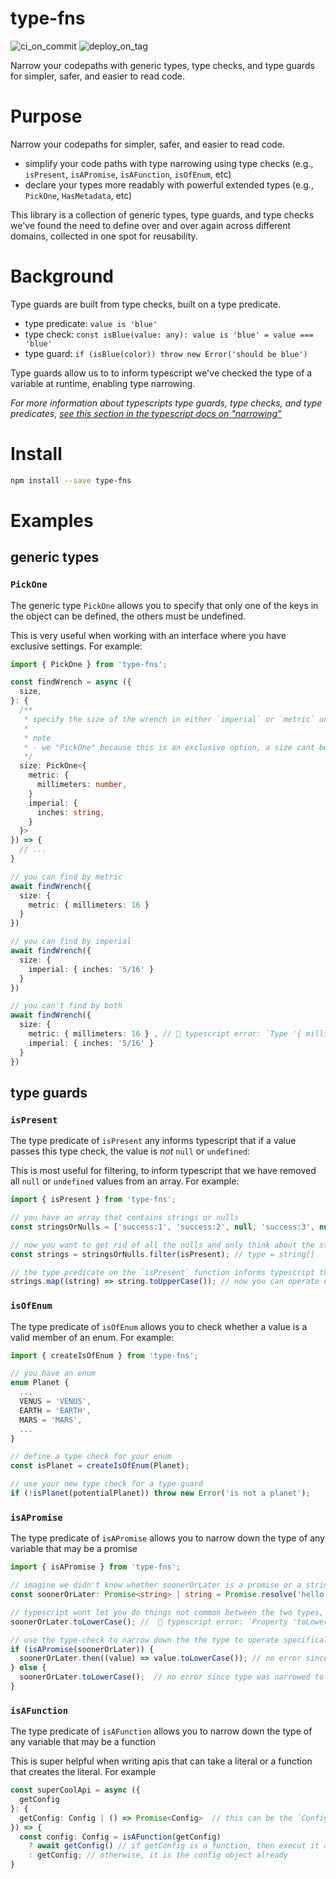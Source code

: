 # type-fns

![ci_on_commit](https://github.com/ehmpathy/type-fns/workflows/ci_on_commit/badge.svg)
![deploy_on_tag](https://github.com/ehmpathy/type-fns/workflows/deploy_on_tag/badge.svg)

Narrow your codepaths with generic types, type checks, and type guards for simpler, safer, and easier to read code.

# Purpose

Narrow your codepaths for simpler, safer, and easier to read code.
- simplify your code paths with type narrowing using type checks (e.g., `isPresent`, `isAPromise`, `isAFunction`, `isOfEnum`, etc)
- declare your types more readably with powerful extended types (e.g., `PickOne`, `HasMetadata`, etc)

This library is a collection of generic types, type guards, and type checks we've found the need to define over and over again across different domains, collected in one spot for reusability.



# Background

Type guards are built from type checks, built on a type predicate.
- type predicate: `value is 'blue'`
- type check: `const isBlue(value: any): value is 'blue' = value === 'blue'`
- type guard: `if (isBlue(color)) throw new Error('should be blue')`

Type guards allow us to to inform typescript we've checked the type of a variable at runtime, enabling type narrowing.

_For more information about typescripts type guards, type checks, and type predicates, [see this section in the typescript docs on "narrowing"](https://www.typescriptlang.org/docs/handbook/2/narrowing.html#using-type-predicates)_


# Install

```sh
npm install --save type-fns
```

# Examples

## generic types

### `PickOne`

The generic type `PickOne` allows you to specify that only one of the keys in the object can be defined, the others must be undefined.

This is very useful when working with an interface where you have exclusive settings. For example:
```ts
import { PickOne } from 'type-fns';

const findWrench = async ({
  size,
}: {
  /**
   * specify the size of the wrench in either `imperial` or `metric` units
   *
   * note
   * - we "PickOne" because this is an exclusive option, a size cant be defined in both
   */
  size: PickOne<{
    metric: {
      millimeters: number,
    }
    imperial: {
      inches: string,
    }
  }>
}) => {
  // ...
}

// you can find by metric
await findWrench({
  size: {
    metric: { millimeters: 16 }
  }
})

// you can find by imperial
await findWrench({
  size: {
    imperial: { inches: '5/16' }
  }
})

// you can't find by both
await findWrench({
  size: {
    metric: { millimeters: 16 } , // 🛑 typescript error: `Type '{ millimeters: number; }' is not assignable to type 'undefined'.ts(2322)`
    imperial: { inches: '5/16' }
  }
})
```

## type guards

### `isPresent`

The type predicate of `isPresent` any informs typescript that if a value passes this type check, the value is _not_ `null` or `undefined`:

This is most useful for filtering, to inform typescript that we have removed all `null` or `undefined` values from an array. For example:
```ts
import { isPresent } from 'type-fns';

// you have an array that contains strings or nulls
const stringsOrNulls = ['success:1', 'success:2', null, 'success:3', null]; // type = `(string | null)[]`

// now you want to get rid of all the nulls and only think about the strings: use `isPresent`
const strings = stringsOrNulls.filter(isPresent); // type = string[]

// the type predicate on the `isPresent` function informs typescript that all of the nulls and undefineds have been removed
strings.map((string) => string.toUpperCase()); // now you can operate on the strings without typescript complaining!
```

### `isOfEnum`

The type predicate of `isOfEnum` allows you to check whether a value is a valid member of an enum. For example:
```ts
import { createIsOfEnum } from 'type-fns';

// you have an enum
enum Planet {
  ...
  VENUS = 'VENUS',
  EARTH = 'EARTH',
  MARS = 'MARS',
  ...
}

// define a type check for your enum
const isPlanet = createIsOfEnum(Planet);

// use your new type check for a type guard
if (!isPlanet(potentialPlanet)) throw new Error('is not a planet');
```

### `isAPromise`

The type predicate of `isAPromise` allows you to narrow down the type of any variable that may be a promise

```ts
import { isAPromise } from 'type-fns';

// imagine we didn't know whether soonerOrLater is a promise or a string
const soonerOrLater: Promise<string> | string = Promise.resolve('hello') as any;

// typescript wont let you do things not common between the two types, rightly so
soonerOrLater.toLowerCase(); //  🛑 typescript error: `Property 'toLowerCase' does not exist on type 'string | Promise<string>'.`

// use the type-check to narrow down the the type to operate specifically per type
if (isAPromise(soonerOrLater)) {
  soonerOrLater.then((value) => value.toLowerCase()); // no error since type was narrowed to `Promise<string>`
} else {
  soonerOrLater.toLowerCase();  // no error since type was narrowed to `string`
}
```

### `isAFunction`

The type predicate of `isAFunction` allows you to narrow down the type of any variable that may be a function

This is super helpful when writing apis that can take a literal or a function that creates the literal. For example
```ts
const superCoolApi = async ({
  getConfig
}: {
  getConfig: Config | () => Promise<Config>  // this can be the `Config` object or a function which resolves the `Config` object
}) => {
  const config: Config = isAFunction(getConfig)
    ? await getConfig() // if getConfig is a function, then execut it and await it to grab the config
    : getConfig; // otherwise, it is the config object already
}
```

